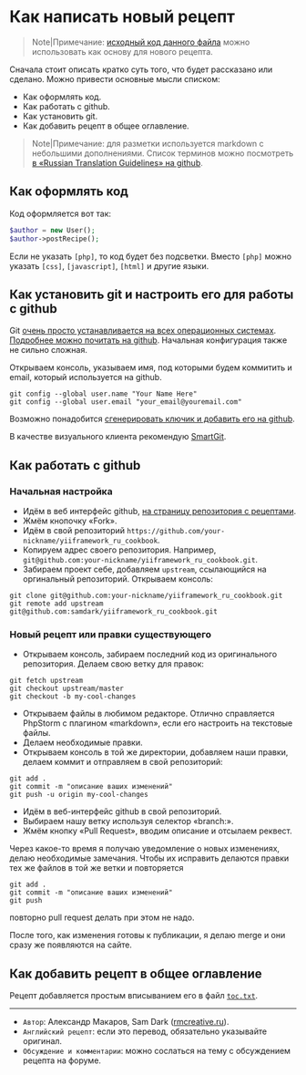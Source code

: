 Как написать новый рецепт
=========================

> Note|Примечание: [исходный код данного файла](https://github.com/samdark/yiiframework_ru_cookbook/blob/master/new.recipe.howto.txt)
можно использовать как основу для нового рецепта.

Сначала стоит описать кратко суть того, что будет рассказано или сделано. Можно
привести основные мысли списком:

- Как оформлять код.
- Как работать с github.
- Как установить git.
- Как добавить рецепт в общее оглавление.

> Note|Примечание: для разметки используется markdown с небольшими дополнениями.
Список терминов можно посмотреть
[в «Russian Translation Guidelines» на github](https://github.com/yiisoft/yii/wiki/Russian-Translation-Guidelines).

Как оформлять код
-----------------

Код оформляется вот так:

```php
$author = new User();
$author->postRecipe();
```

Если не указать `[php]`, то код будет без подсветки. Вместо `[php]` можно указать
`[css]`, `[javascript]`, `[html]` и другие языки.

Как установить git и настроить его для работы с github
------------------------------------------------------

Git [очень просто устанавливается на всех операционных системах](http://git-scm.com/downloads).
[Подробнее можно почитать на github](https://help.github.com/articles/set-up-git).
Начальная конфигурация также не сильно сложная.

Открываем консоль, указываем имя, под которыми будем коммитить и email,
который используется на github.

```
git config --global user.name "Your Name Here"
git config --global user.email "your_email@youremail.com"
```

Возможно понадобится [сгенерировать ключик и добавить его на github](https://help.github.com/articles/generating-ssh-keys).

В качестве визуального клиента рекомендую [SmartGit](http://www.syntevo.com/smartgit/index.html).

Как работать с github
---------------------

### Начальная настройка

- Идём в веб интерфейс github, [на страницу репозитория с рецептами](https://github.com/samdark/yiiframework_ru_cookbook).
- Жмём кнопочку «Fork».
- Идём в свой репозиторий `https://github.com/your-nickname/yiiframework_ru_cookbook`.
- Копируем адрес своего репозитория. Например, `git@github.com:your-nickname/yiiframework_ru_cookbook.git`.
- Забираем проект себе, добавляем `upstream`, ссылающийся на оргинальный репозиторий. Открываем консоль:

```
git clone git@github.com:your-nickname/yiiframework_ru_cookbook.git
git remote add upstream git@github.com:samdark/yiiframework_ru_cookbook.git
```

### Новый рецепт или правки существующего

- Открываем консоль, забираем последний код из оригинального репозитория. Делаем
  свою ветку для правок:

```
git fetch upstream
git checkout upstream/master
git checkout -b my-cool-changes
```

- Открываем файлы в любимом редакторе. Отлично справляется PhpStorm с плагином
  «markdown», если его настроить на текстовые файлы.
- Делаем необходимые правки.
- Открываем консоль в той же директории, добавляем наши правки, делаем коммит и
  отправляем в свой репозиторий:

```
git add .
git commit -m "описание ваших изменений"
git push -u origin my-cool-changes
```

- Идём в веб-интерфейс github в свой репозиторий.
- Выбираем нашу ветку используя селектор «branch:».
- Жмём кнопку «Pull Request», вводим описание и отсылаем реквест.

Через какое-то время я получаю уведомление о новых изменениях, делаю
необходимые замечания. Чтобы их исправить делаются правки тех же файлов в той
же ветки и повторяется

```
git add .
git commit -m "описание ваших изменений"
git push
```

повторно pull request делать при этом не надо.

После того, как изменения готовы к публикации, я делаю merge и они сразу же
появляются на сайте.

Как добавить рецепт в общее оглавление
-------------------------------------

Рецепт добавляется простым вписыванием его в файл
[`toc.txt`](https://github.com/samdark/yiiframework_ru_cookbook/blob/master/toc.txt).

---
  - `Автор`: Александр Макаров, Sam Dark ([rmcreative.ru](http://rmcreative.ru/)).
  - `Английский рецепт`: если это перевод, обязательно указывайте оригинал.
  - `Обсуждение и комментарии`: можно сослаться на тему с обсуждением рецепта на
    форуме.